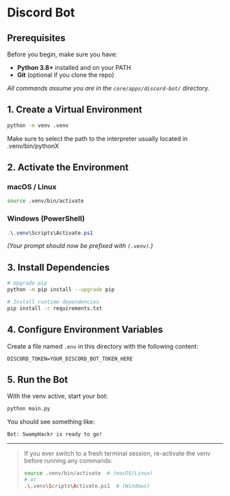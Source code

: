 # Discord Bot

## Prerequisites

Before you begin, make sure you have:

* **Python 3.8+** installed and on your PATH
* **Git** (optional if you clone the repo)

*All commands assume you are in the `core/apps/discord-bot/` directory.*

## 1. Create a Virtual Environment

```bash
python -m venv .venv
```

Make sure to select the path to the interpreter usually located in .venv/bin/pythonX

## 2. Activate the Environment

### macOS / Linux

```bash
source .venv/bin/activate
```

### Windows (PowerShell)

```powershell
.\.venv\Scripts\Activate.ps1
```

*(Your prompt should now be prefixed with `(.venv)`.)*

## 3. Install Dependencies

```bash
# Upgrade pip
python -m pip install --upgrade pip

# Install runtime dependencies
pip install -r requirements.txt
```

## 4. Configure Environment Variables

Create a file named `.env` in this directory with the following content:

```
DISCORD_TOKEN=YOUR_DISCORD_BOT_TOKEN_HERE
```

## 5. Run the Bot

With the venv active, start your bot:

```bash
python main.py
```

You should see something like:

```
Bot: SwampHackr is ready to go!
```

---

> If you ever switch to a fresh terminal session, re-activate the venv before running any commands:
>
> ```bash
> source .venv/bin/activate  # (macOS/Linux)
> # or
> .\.venv\Scripts\Activate.ps1  # (Windows)
> ```

